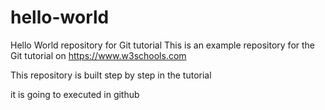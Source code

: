 # hello-world
Hello World repository for Git tutorial
This is an example repository for the Git tutorial on https://www.w3schools.com

This repository is built step by step in the tutorial

it is going to executed in github
